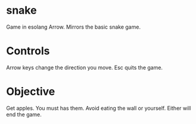 # snake
  Game in esolang Arrow. Mirrors the basic snake game.
  
# Controls
  Arrow keys change the direction you move.
  Esc quits the game.
  
# Objective
  Get apples. You must has them. Avoid eating the wall or yourself. Either will end the game.
